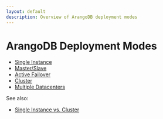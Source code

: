 ```yaml
---
layout: default
description: Overview of ArangoDB deployment modes
---
```

ArangoDB Deployment Modes
=========================

- [Single Instance](architecture-deployment-modes-single-instance.html)
- [Master/Slave](architecture-deployment-modes-master-slave.html)
- [Active Failover](architecture-deployment-modes-active-failover.html)
- [Cluster](architecture-deployment-modes-cluster.html)
- [Multiple Datacenters](architecture-deployment-modes-dc2-dc.html)

See also:

- [Single Instance vs. Cluster](architecture-single-instance-vs-cluster.html)

